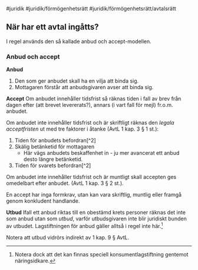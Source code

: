 #juridik #juridik/förmögenhetsrätt #juridik/förmögenhetsrätt/avtalsrätt

## När har ett avtal ingåtts?
I regel används den så kallade anbud och accept-modellen.
### Anbud och accept
**Anbud**
1. Den som ger anbudet skall ha en vilja att binda sig.
2. Mottagaren förstår att anbudsgivaren avser att binda sig.

**Accept**
Om anbudet innehåller tidsfrist så räknas tiden i fall av brev från dagen efter (att brevet levererats?), annars (i vart fall för mejl) fr.o.m. anbudet.

Om anbudet inte innehåller tidsfrist och är skriftligt räknas den *legala acceptfristen* ut med tre faktorer i åtanke (AvtL 1 kap. 3 § 1 st.):
1. Tiden för anbudets befordran[^2]
2. Skälig betänketid för mottagaren
	- Här vägs anbudets beskaffenhet in - ju mer avancerat ett anbud desto längre betänketid.
3. Tiden för svarets befordran[^2]

Om anbudet inte innehåller tidsfrist och är muntligt skall accepten ges omedelbart efter anbudet. (AvtL 1 kap. 3 § 2 st.).

En accept har inga formkrav, utan kan vara skriftlig, muntlig eller framgå genom konkludent handlande.

**Utbud**
Ifall ett anbud riktas till en obestämd krets personer räknas det inte som anbud utan som *utbud*, varför utbudsgivaren inte blir juridiskt bunden av utbudet. Lagstiftningen för anbud gäller alltså i regel inte här.[^1]

Notera att utbud vidrörs indirekt av 1 kap. 9 § AvtL.

[^1]: Notera dock att det kan finnas speciell konsumentlagstiftning gentemot näringsidkare.